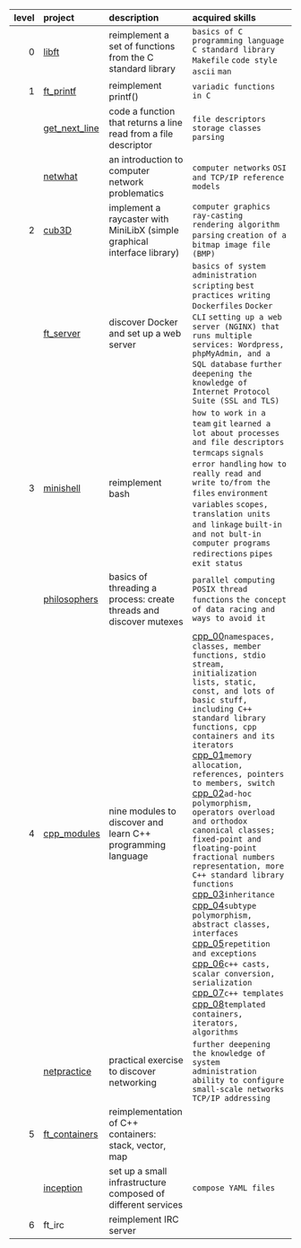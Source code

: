 | level | project | description | acquired skills |
| -----: | :------- | :----------- | :------------ |
| 0 | [libft](https://github.com/itonyluke/libft) | reimplement a set of functions from the C standard library | `basics of C programming language` `C standard library` `Makefile` `code style` `ascii` `man`
| 1 | [ft_printf](https://github.com/itonyluke/ft_printf) | reimplement printf() | `variadic functions in C` 
|   | [get_next_line](https://github.com/itonyluke/get_next_line) | code a function that returns a line read from a file descriptor | `file descriptors` `storage classes` `parsing`
|   | [netwhat](https://github.com/itonyluke/netwhat) | an introduction to computer network problematics | `computer networks` `OSI and TCP/IP reference models`
| 2 | [cub3D](https://github.com/itonyluke/cub3D) | implement a raycaster with MiniLibX (simple graphical interface library) | `сomputer graphics` `ray-casting rendering algorithm` `parsing` `creation of a bitmap image file (BMP)`
|   | [ft_server](https://github.com/itonyluke/ft_server) | discover Docker and set up a web server | `basics of system administration` `scripting` `best practices writing Dockerfiles` `Docker CLI` `setting up a web server (NGINX) that runs multiple services: Wordpress, phpMyAdmin, and a SQL database` `further deepening the knowledge of Internet Protocol Suite (SSL and TLS)`
| 3 | [minishell](https://github.com/itonyluke/minishell) | reimplement bash | `how to work in a team` `git` `learned a lot about processes and file descriptors` `termcaps` `signals` `error handling` `how to really read and write to/from the files` `environment variables` `scopes, translation units and linkage` `built-in and not bult-in computer programs` `redirections` `pipes` `exit status`
|   | [philosophers](https://github.com/itonyluke/philosophers) | basics of threading a process: create threads and discover mutexes | `parallel computing` `POSIX thread functions` `the concept of data racing and ways to avoid it`
| 4 | [cpp_modules](https://github.com/itonyluke/cpp_modules) | nine modules to discover and learn C++ programming language | [cpp_00](https://github.com/itonyluke/cpp_modules/tree/main/00)`namespaces, classes, member functions, stdio stream, initialization lists, static, const, and lots of basic stuff, including C++ standard library functions, cpp containers and its iterators` [cpp_01](https://github.com/itonyluke/cpp_modules/tree/main/01)`memory allocation, references, pointers to members, switch` [cpp_02](https://github.com/itonyluke/cpp_modules/tree/main/02)`ad-hoc polymorphism, operators overload and orthodox canonical classes; fixed-point and floating-point fractional numbers representation, more C++ standard library functions` [cpp_03](https://github.com/itonyluke/cpp_modules/tree/main/03)`inheritance` [cpp_04](https://github.com/itonyluke/cpp_modules/tree/main/04)`subtype polymorphism, abstract classes, interfaces` [cpp_05](https://github.com/itonyluke/cpp_modules/tree/main/05)`repetition and exceptions` [cpp_06](https://github.com/itonyluke/cpp_modules/tree/main/06)`c++ casts, scalar conversion, serialization` [cpp_07](https://github.com/itonyluke/cpp_modules/tree/main/07)`c++ templates` [cpp_08](https://github.com/itonyluke/cpp_modules/tree/main/08)`templated containers, iterators, algorithms`
|   | [netpractice](https://github.com/itonyluke/net_practice) | practical exercise to discover networking | `further deepening the knowledge of system administration` `ability to configure small-scale networks` `TCP/IP addressing`
| 5 | [ft_containers](https://github.com/itonyluke/ft_containers) | reimplementation of C++ containers: stack, vector, map |
|   | [inception](https://github.com/itonyluke/inception) | set up a small infrastructure composed of different services | `compose YAML files` 
| 6 | ft_irc | reimplement IRC server |
